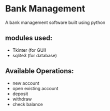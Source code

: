 # Bank Management

A bank management software built using python

## modules used:
- Tkinter (for GUI)
- sqlite3 (for database)

## Available Operations:
- new account
- open existing account
- deposit
- withdraw
- check balance